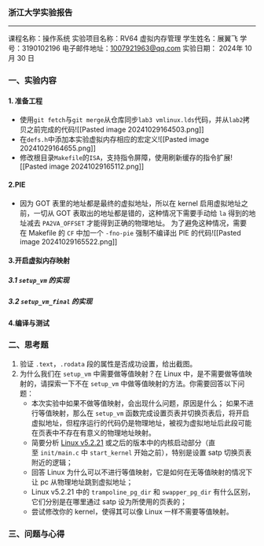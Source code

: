 ### 浙江大学实验报告
---
课程名称：操作系统
实验项目名称：RV64 虚拟内存管理
学生姓名：展翼飞  学号：3190102196
电子邮件地址：1007921963@qq.com
实验日期： 2024年 10 月 30 日
### 一、实验内容
#### 1. 准备工程
* 使用`git fetch`与`git merge`从仓库同步`lab3 vmlinux.lds`代码，并从`lab2`拷贝之前完成的代码![[Pasted image 20241029164503.png]]
* 在`defs.h`中添加本实验虚拟内存相应的宏定义![[Pasted image 20241029164655.png]]
* 修改根目录`Makefile`的`ISA`，支持指令屏障，使用刷新缓存的指令扩展![[Pasted image 20241029165112.png]]
#### 2.PIE
* 因为 GOT 表里的地址都是最终的虚拟地址，所以在 kernel 启用虚拟地址之前，一切从 GOT 表取出的地址都是错的，这种情况下需要手动给 `la` 得到的地址减去 `PA2VA_OFFSET` 才能得到正确的物理地址。
	为了避免这种情况，需要在 Makefile 的 `CF` 中加一个 `-fno-pie` 强制不编译出 PIE 的代码![[Pasted image 20241029165522.png]]

#### 3.开启虚拟内存映射

##### 3.1 `setup_vm` 的实现


##### 3.2 `setup_vm_final` 的实现



#### 4.编译与测试

### 二、思考题
1. 验证 `.text`，`.rodata` 段的属性是否成功设置，给出截图。
2. 为什么我们在 `setup_vm` 中需要做等值映射？在 Linux 中，是不需要做等值映射的，请探索一下不在 `setup_vm` 中做等值映射的方法。你需要回答以下问题：
    - 本次实验中如果不做等值映射，会出现什么问题，原因是什么；
		如果不进行等值映射，那么在 `setup_vm` 函数完成设置页表并切换页表后，将开启虚拟地址，但程序运行的代码仍是物理地址，被视为虚拟地址后此段可能在页表中不存在有意义的物理地址映射。
    - 简要分析 [Linux v5.2.21](https://elixir.bootlin.com/linux/v5.2.21/source) 或之后的版本中的内核启动部分（直至 `init/main.c` 中 `start_kernel` 开始之前），特别是设置 satp 切换页表附近的逻辑；
    - 回答 Linux 为什么可以不进行等值映射，它是如何在无等值映射的情况下让 pc 从物理地址跳到虚拟地址；
    - Linux v5.2.21 中的 `trampoline_pg_dir` 和 `swapper_pg_dir` 有什么区别，它们分别是在哪里通过 satp 设为所使用的页表的；
    - 尝试修改你的 kernel，使得其可以像 Linux 一样不需要等值映射。



### 三、问题与心得
